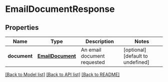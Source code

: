 
# EmailDocumentResponse

## Properties
Name | Type | Description | Notes
------------ | ------------- | ------------- | -------------
**document** | [**EmailDocument**](EmailDocument.md) | An email document requested              | [optional] [default to undefined]



[[Back to Model list]](README.md#documentation-for-models) [[Back to API list]](README.md#documentation-for-api-endpoints) [[Back to README]](README.md)
